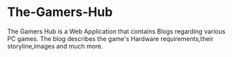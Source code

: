 # The-Gamers-Hub
The Gamers Hub is a Web Application that contains Blogs regarding various PC games. The blog describes the game's Hardware requirements,their storyline,images and much more.
